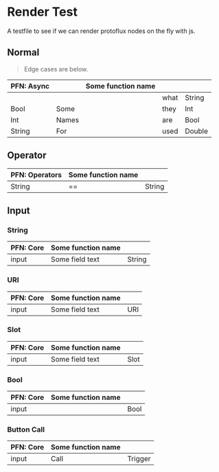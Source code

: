 # Render Test

A testfile to see if we can render protoflux nodes on the fly with js.

## Normal

> Edge cases are below.

| PFN: Async |       | Some function name |      |        |
|------------|-------|--------------------|------|--------|
|            |       |                    | what | String |
| Bool       | Some  |                    | they | Int    |
| Int        | Names |                    | are  | Bool   |
| String     | For   |                    | used | Double |

## Operator

| PFN: Operators | Some function name |        |
|----------------|--------------------|--------|
| String         | ==                 | String |

## Input

### String

| PFN: Core | Some function name |        |
|-----------|--------------------|--------|
| input     | Some field text    | String |

### URI

| PFN: Core | Some function name |        |
|-----------|--------------------|--------|
| input     | Some field text    | URI    |

### Slot

| PFN: Core | Some function name |        |
|-----------|--------------------|--------|
| input     | Some field text    | Slot   |

### Bool

| PFN: Core | Some function name |      |
|-----------|--------------------|------|
| input     |                    | Bool |

### Button Call

| PFN: Core | Some function name |         |
|-----------|--------------------|---------|
| input     | Call               | Trigger |


